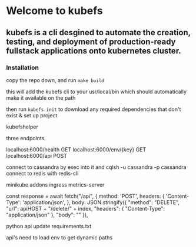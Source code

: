 # Welcome to kubefs
## kubefs is a cli desgined to automate the creation, testing, and deployment of production-ready fullstack applications onto kubernetes cluster.


### Installation

copy the repo down, and run ```make build```

this will add the kubefs cli to your usr/local/bin which should automatically make it available on the path

then run ```kubefs init``` to download any required dependencies that don't exist & set up project

kubefshelper

three endpoints

localhost:6000/health GET
localhost:6000/env/{key} GET
localhost:6000/api POST

connect to cassandra by exec into it and cqlsh -u cassandra -p cassandra
connect to redis with redis-cli

minikube addons 
ingress
metrics-server

const response = await fetch("/api", {
      method: 'POST',
      headers: {
        'Content-Type': 'application/json',
      },
      body: JSON.stringify({
        "method": "DELETE",
        "url": apiHOST + "/delete/" + index,
        "headers": {
          "Content-Type": "application/json"
        },
        "body": ""
      }),

python api update requirements.txt

api's need to load env to get dynamic paths
